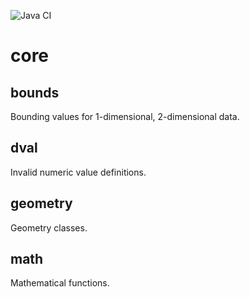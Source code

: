 ![Java CI](https://github.com/jimnewpower/core/workflows/Java%20CI/badge.svg)
# core

## bounds
Bounding values for 1-dimensional, 2-dimensional data.

## dval
Invalid numeric value definitions.

## geometry
Geometry classes.

## math
Mathematical functions.



